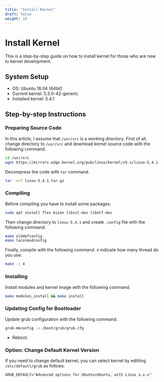 ```yaml
---
title: "Install Kernel"
draft: false
weight: 10
---
```


# Install Kernel

This is a step-by-step guide on how to install kernel for those who are new to kernel development.

## System Setup

- OS: Ubuntu 18.04 (64bit)
- Current kernel: 5.3.0-42-generic
- Installed kernel: 5.4.1

## Step-by-step Instructions

### Preparing Source Code

In this article, I assume that `/usr/src` is a working directory. First of all, change directory to `/usr/src` and download kernel source code with the following command.

```sh
cd /usr/src
wget https://mirrors.edge.kernel.org/pub/linux/kernel/v5.x/linux-5.4.1.tar.gz
```

Decompress the code with `tar` command.

```sh
tar -xvf linux-5.4.1.tar.gz
```

### Compiling

Before compiling you have to install some packages.

```sh
sudo apt install flex bison libssl-dev libelf-dev
```

Then change directory to `linux-5.4.1` and create `.config` file with the following command.

```sh
make olddefconfig
make localmodconfig
```

Finally, compile with the following command. `4` indicate how many thread do you use.

```sh
make -j 4
```

### Installing

Install modules and kernel image with the following command.

```sh
make modules_install && make install
```

### Updating Config for Bootloader

Update grub configuration with the following command.

```sh
grub-mkconfig -o /boot/grub/grub.cfg
```

- Reboot.

### Option: Change Default Kernel Version

If you need to change default kernel, you can select kernel by editting `/etc/default/grub` as follows.

```text
GRUB_DEFAULT="Advanced options for Ubuntu>Ubuntu, with Linux x.x.x"
```
